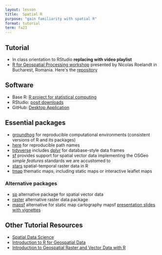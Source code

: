 ```yaml
---
layout: lesson
title:  Spatial R
purpose: "gain familiarity with spatial R"
format: tutorial
term: fa23
---
```


## Tutorial

- In class orientation to RStudio **replacing with video playlist**
- [R for Geospatial Processing workshop](https://bakaniko.github.io/FOSS4G2019_Geoprocessing_with_R_workshop/) presented by Nicolas Roelandt in Bucharest, Romania. Here's the [repository](https://github.com/Bakaniko/FOSS4G2019_Geoprocessing_with_R_workshop)

## Software

- Base R: [R project for statistical computing](https://www.r-project.org/)
- RStudio: [posit downloads](https://posit.co/downloads/)
- GitHub: [Desktop Application](https://desktop.github.com/)

## Essential packages

- [groundhog](https://groundhogr.com/) for reproducible computational environments (consistent versions of R and its packages)
- [here](https://here.r-lib.org/) for reproducible path names
- [tidyverse](https://www.tidyverse.org/) includes [dplyr](https://dplyr.tidyverse.org/) for database-style data frames
- [sf](https://r-spatial.github.io/sf/) provides support for spatial vector data implementing the OSGeo *simple features*  standards we are accustomed to
- [stars](https://r-spatial.github.io/stars/) spatial-temporal raster data in R
- [tmap](https://r-tmap.github.io/tmap/) thematic maps, including static maps or interactive leaflet maps

### Alternative packages

- [sp](https://cran.r-project.org/web/packages/sp) alternative package for spatial vector data
- [raster](https://cran.r-project.org/web/packages/raster) alternative raster data package
- [mapsf](https://riatelab.github.io/mapsf/) alternative for static map cartography mapsf [presentation slides with vignettes](https://rcarto.github.io/user2021)

## Other Tutorial Resources

- [Spatial Data Science](https://rspatial.org)
- [Introduction to R for Geospatial Data](https://datacarpentry.org/r-intro-geospatial/)
- [Introduction to Geospatial Raster and Vector Data with R](https://datacarpentry.org/r-raster-vector-geospatial/)
